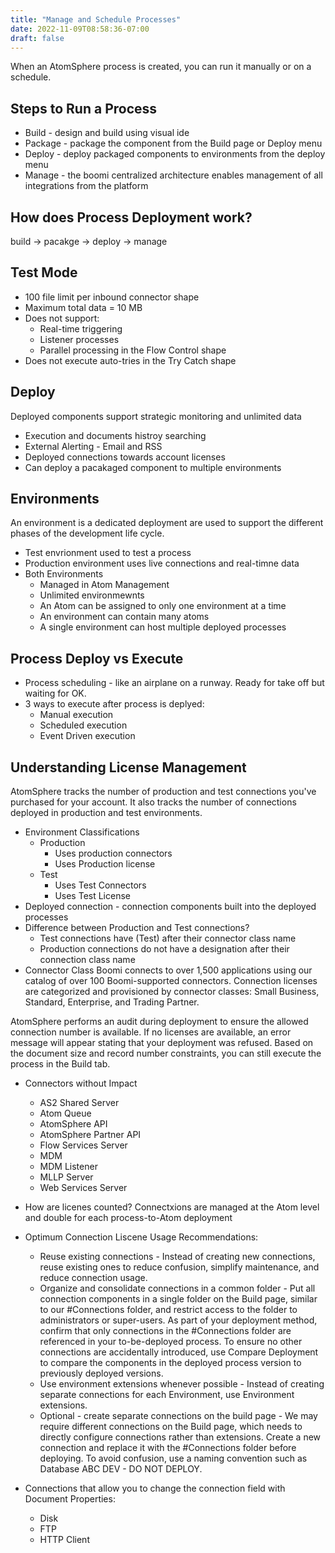 ```yaml
---
title: "Manage and Schedule Processes"
date: 2022-11-09T08:58:36-07:00
draft: false
---
```


When an AtomSphere process is created, you can run it manually or on a schedule.

## Steps to Run a Process
* Build - design and build using visual ide
* Package - package the component from the Build page or Deploy menu
* Deploy - deploy packaged components to environments from the deploy menu
* Manage - the boomi centralized architecture enables management of all integrations from the platform
## How does Process Deployment work?
build -> pacakge -> deploy -> manage
## Test Mode
* 100 file limit per inbound connector shape
* Maximum total data = 10 MB
* Does not support:
    * Real-time triggering
    * Listener processes
    * Parallel processing in the Flow Control shape
* Does not execute auto-tries in the Try Catch shape
## Deploy
Deployed components support strategic monitoring and unlimited data
* Execution and documents histroy searching
* External Alerting - Email and RSS
* Deployed connections towards account licenses
* Can deploy a pacakaged component to multiple environments
## Environments
An environment is a dedicated deployment are used to support the different phases of the development life cycle.
* Test envrionment used to test a process
* Production environment uses live connections and real-timne data
* Both Environments
    * Managed in Atom Management
    * Unlimited environmewnts
    * An Atom can be assigned to only one environment at a time
    * An environment can contain many atoms
    * A single environment can host multiple deployed processes
## Process Deploy vs Execute
* Process scheduling - like an airplane on a runway.  Ready for take off but waiting for OK.
* 3 ways to execute after process is deplyed:
    * Manual execution
    * Scheduled execution
    * Event Driven execution
## Understanding License Management
AtomSphere tracks the number of production and test connections you've purchased for your account. It also tracks the number of connections deployed in production and test environments.

* Environment Classifications
    * Production
        * Uses production connectors
        * Uses Production license
    * Test
        * Uses Test Connectors
        * Uses Test License
* Deployed connection - connection components built into the deployed processes
* Difference between Production and Test connections?
    * Test connections have (Test) after their connector class name
    * Production connections do not have a designation after their connection class name
* Connector Class
Boomi connects to over 1,500 applications using our catalog of over 100 Boomi-supported connectors. Connection licenses are categorized and provisioned by connector classes: Small Business, Standard, Enterprise, and Trading Partner.

AtomSphere performs an audit during deployment to ensure the allowed connection number is available.  If no licenses are available, an error message will appear stating that your deployment was refused.
Based on the document size and record number constraints, you can still execute the process in the Build tab.

* Connectors without Impact
    * AS2 Shared Server
    * Atom Queue
    * AtomSphere API
    * AtomSphere Partner API
    * Flow Services Server
    * MDM
    * MDM Listener
    * MLLP Server
    * Web Services Server

* How are licenes counted?
Connectxions are managed at the Atom level and double for each process-to-Atom deployment
* Optimum Connection Liscene Usage Recommendations:
    * Reuse existing connections - Instead of creating new connections, reuse existing ones to reduce confusion, simplify maintenance, and reduce connection usage.
    * Organize and consolidate connections in a common folder - Put all connection components in a single folder on the Build page, similar to our #Connections folder, and restrict access to the folder to administrators or super-users. As part of your deployment method, confirm that only connections in the #Connections folder are referenced in your to-be-deployed process.  To ensure no other connections are accidentally introduced, use Compare Deployment to compare the components in the deployed process version to previously deployed versions.
    * Use environment extensions whenever possible - Instead of creating separate connections for each Environment, use Environment extensions.
    * Optional - create separate connections on the build page - We may require different connections on the Build page, which needs to directly configure connections rather than extensions. Create a new connection and replace it with the #Connections folder before deploying. To avoid confusion, use a naming convention such as Database ABC DEV - DO NOT DEPLOY.
* Connections that allow you to change the connection field with Document Properties:
    * Disk
    * FTP
    * HTTP Client
